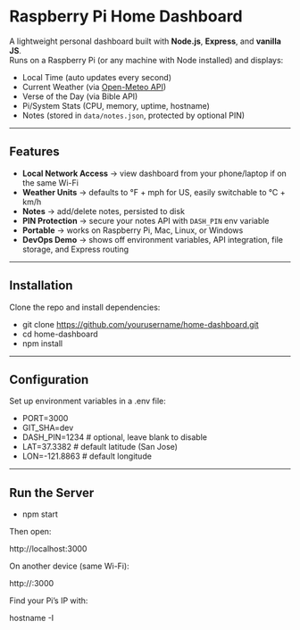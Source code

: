 #  Raspberry Pi Home Dashboard

A lightweight personal dashboard built with **Node.js**, **Express**, and **vanilla JS**.  
Runs on a Raspberry Pi (or any machine with Node installed) and displays:

-  Local Time (auto updates every second)
-  Current Weather (via [Open-Meteo API](https://open-meteo.com))
-  Verse of the Day (via Bible API)
-  Pi/System Stats (CPU, memory, uptime, hostname)
-  Notes (stored in `data/notes.json`, protected by optional PIN)

---

##  Features

- **Local Network Access** → view dashboard from your phone/laptop if on the same Wi-Fi
- **Weather Units** → defaults to °F + mph for US, easily switchable to °C + km/h
- **Notes** → add/delete notes, persisted to disk
- **PIN Protection** → secure your notes API with `DASH_PIN` env variable
- **Portable** → works on Raspberry Pi, Mac, Linux, or Windows
- **DevOps Demo** → shows off environment variables, API integration, file storage, and Express routing

---

##  Installation

Clone the repo and install dependencies:

- git clone https://github.com/yourusername/home-dashboard.git
- cd home-dashboard
- npm install

---

## Configuration

Set up environment variables in a .env file:

- PORT=3000
- GIT_SHA=dev
- DASH_PIN=1234   # optional, leave blank to disable
- LAT=37.3382     # default latitude (San Jose)
- LON=-121.8863   # default longitude

---

## Run the Server

- npm start


Then open:

http://localhost:3000


On another device (same Wi-Fi):

http://<your-pi-ip>:3000


Find your Pi’s IP with:

hostname -I
